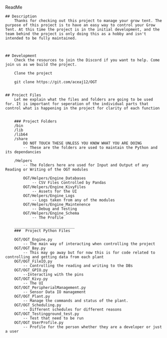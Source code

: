 ReadMe

    ## Description
        Thanks for checking out this project to manage your grow tent. The purpose of this project is to have an easy way to control your Grow Tent. At this time the project is in the initial development, and the team behind the project is only doing this as a hobby and isn't intended to be fully maintained.



    ## Development
        Check the resources to join the Discord if you want to help. Come join us as we build the project. 

        Clone the project

        git clone https://git.com/aceaj12/OGT


    ## Project Files
        Let me explain what the files and folders are going to be used for. It is important for seperation of the individual parts that control what is happening in the project for clarity of each function
        
        
        ### Project Folders
        /bin
        /lib
        /lib64
        /share
            DO NOT TOUCH THESE UNLESS YOU KNOW WHAT YOU ARE DOING 
            -- These are the folders are used to maintain the Python and its dependancies
        
        /Helpers
            -- The Folders here are used for Input and Output of any Reading or Writing of the OGT modules

            OGT/Helpers/Engine_Databases
                -- CSV Files Controlled by Pandas
            OGT/Helpers/Engine_KivyFiles
                -- Assets for the UI
            OGT/Helpers/Engine_Logs
                -- Logs taken from any of the modules
            OGT/Helpers/Engine_Maintenence
                -- Debug and Testing                 
            OGT/Helpers/Engine_Schema
                -- The Profile 

        ___________________________
        ###  Project Python Files

        OGT/OGT_Engine.py
            -- The main way of interacting when controlling the project
        OGT/OGT_Bay.py
            -- This may go away but for now this is for code related to controlling and getting data from each plant
        OGT/OGT_FileIO.py
            -- Controlling the reading and writing to the DBs
        OGT/OGT_GPIO.py
            --Interacting with the pins
        OGT/OGT_Kivy.py
            -- The UI
        OGT/OGT_PeripherialManagement.py
            -- Sensor Data IO management
        OGT/OGT_Plant.py
            -- Manage the commands and status of the plant.        
        OGT/OGT_Scheduling.py
            -- Different schedules for different reasons
        OGT/OGT_Testingground_test.py
            -- Test that need to be run 
        OGT/OGT_UserProfile.py   
            -- Profile for the person whether they are a developer or just a user
